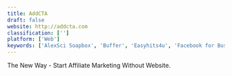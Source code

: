 ```yaml
---
title: AddCTA
draft: false 
website: http://addcta.com
classification: ['']
platform: ['Web']
keywords: ['AlexSci Soapbox', 'Buffer', 'Easyhits4u', 'Facebook for Business', 'Getspread.IT', 'Hibari', 'Hitleap', 'HootSuite', 'Insighter.io', 'Knackmap', 'Leadazzle', 'LinkBrandr', 'Olay.io', 'PromoRepublic', 'Rite.ly', 'Snapt.io', 'SocialPilot', 'exitbar.io']
---
```

The New Way - Start Affiliate Marketing Without Website.